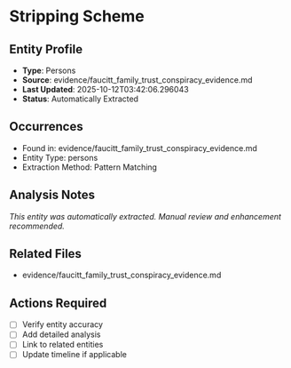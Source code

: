 # Stripping Scheme

## Entity Profile
- **Type**: Persons
- **Source**: evidence/faucitt_family_trust_conspiracy_evidence.md
- **Last Updated**: 2025-10-12T03:42:06.296043
- **Status**: Automatically Extracted

## Occurrences
- Found in: evidence/faucitt_family_trust_conspiracy_evidence.md
- Entity Type: persons
- Extraction Method: Pattern Matching

## Analysis Notes
*This entity was automatically extracted. Manual review and enhancement recommended.*

## Related Files
- evidence/faucitt_family_trust_conspiracy_evidence.md

## Actions Required
- [ ] Verify entity accuracy
- [ ] Add detailed analysis
- [ ] Link to related entities
- [ ] Update timeline if applicable
